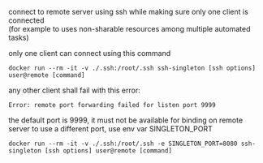 connect to remote server using ssh while making sure only one client is connected  
(for example to uses non-sharable resources among multiple automated tasks)

only one client can connect using this command

`docker run --rm -it -v ./.ssh:/root/.ssh ssh-singleton [ssh options] user@remote [command]`

any other client shall fail with this error:

`Error: remote port forwarding failed for listen port 9999`

the default port is 9999, it must not be available for binding on remote server
to use a different port, use env var SINGLETON_PORT

`docker run --rm -it -v ./.ssh:/root/.ssh -e SINGLETON_PORT=8080 ssh-singleton [ssh options] user@remote [command]`
